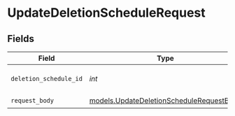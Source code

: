 # UpdateDeletionScheduleRequest


## Fields

| Field                                                                                      | Type                                                                                       | Required                                                                                   | Description                                                                                | Example                                                                                    |
| ------------------------------------------------------------------------------------------ | ------------------------------------------------------------------------------------------ | ------------------------------------------------------------------------------------------ | ------------------------------------------------------------------------------------------ | ------------------------------------------------------------------------------------------ |
| `deletion_schedule_id`                                                                     | *int*                                                                                      | :heavy_check_mark:                                                                         | The id of the deletion schedule                                                            | 132828                                                                                     |
| `request_body`                                                                             | [models.UpdateDeletionScheduleRequestBody](../models/updatedeletionschedulerequestbody.md) | :heavy_check_mark:                                                                         | N/A                                                                                        |                                                                                            |